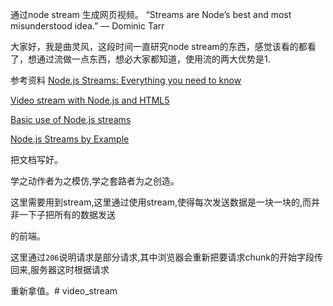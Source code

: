 通过node stream 生成网页视频。
“Streams are Node’s best and most misunderstood idea.”
— Dominic Tarr

大家好，我是曲灵风，这段时间一直研究node stream的东西，感觉该看的都看了，想通过流做一点东西，想必大家都知道，使用流的两大优势是1. 


参考资料
[Node.js Streams: Everything you need to know](https://medium.freecodecamp.org/node-js-streams-everything-you-need-to-know-c9141306be93)

[Video stream with Node.js and HTML5](https://medium.com/@daspinola/video-stream-with-node-js-and-html5-320b3191a6b6)

[Basic use of Node.js streams](http://codewinds.com/blog/2013-08-02-streams-basics.html#for_additional_reading)

[Node.js Streams by Example](https://medium.com/@chris_neave/node-js-streams-by-example-9019398a258)

把文档写好。

学之动作者为之模仿,学之套路者为之创造。

这里需要用到stream,这里通过使用stream,使得每次发送数据是一块一块的,而并非一下子把所有的数据发送

的前端。


这里通过`206`说明请求是部分请求,其中浏览器会重新把要请求chunk的开始字段传回来,服务器这时根据请求

重新拿值。# video_stream
